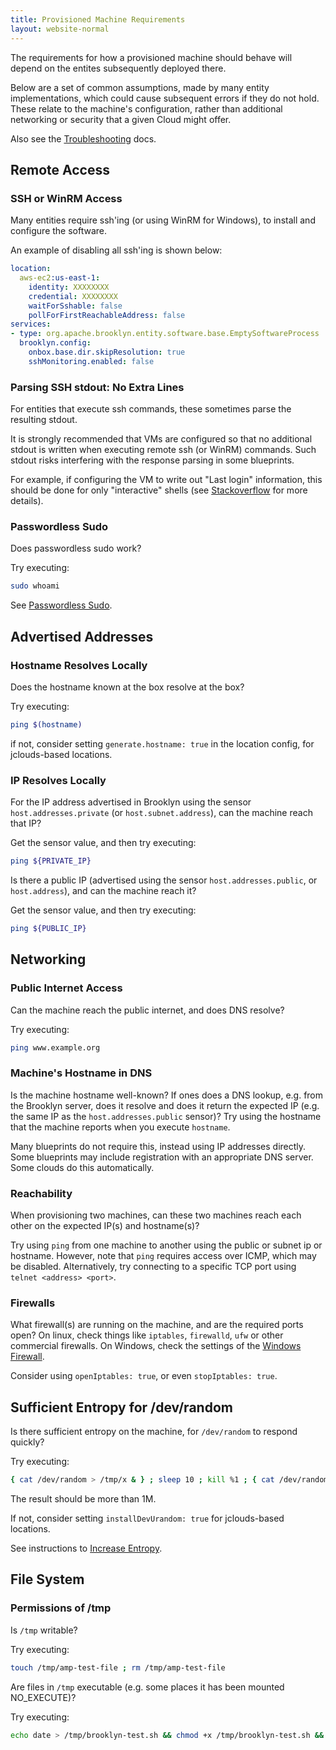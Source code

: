```yaml
---
title: Provisioned Machine Requirements
layout: website-normal
---
```


The requirements for how a provisioned machine should behave will depend on the
entites subsequently deployed there.

Below are a set of common assumptions, made by many entity implementations, which
could cause subsequent errors if they do not hold. These relate to the machine's 
configuration, rather than additional networking or security that a given Cloud 
might offer.

Also see the [Troubleshooting]({{book.path.docs}}/ops/troubleshooting/) docs.


## Remote Access

### SSH or WinRM Access

Many entities require ssh'ing (or using WinRM for Windows), to install and configure 
the software.

An example of disabling all ssh'ing is shown below:

```yaml
location:
  aws-ec2:us-east-1:
    identity: XXXXXXXX
    credential: XXXXXXXX
    waitForSshable: false
    pollForFirstReachableAddress: false
services:
- type: org.apache.brooklyn.entity.software.base.EmptySoftwareProcess
  brooklyn.config:
    onbox.base.dir.skipResolution: true
    sshMonitoring.enabled: false
```

### Parsing SSH stdout: No Extra Lines

For entities that execute ssh commands, these sometimes parse the resulting stdout.

It is strongly recommended that VMs are configured so that no additional stdout is written when executing 
remote ssh (or WinRM) commands. Such stdout risks interfering with the response parsing in some blueprints.

For example, if configuring the VM to write out "Last login" information, this should be done for only 
"interactive" shells (see [Stackoverflow](http://stackoverflow.com/a/415444/1393883) for more details).


### Passwordless Sudo

Does passwordless sudo work?

Try executing:

```bash
sudo whoami
```

See [Passwordless Sudo]({{book.path.docs}}/locations/index.html#passwordless-sudo).


## Advertised Addresses

### Hostname Resolves Locally

Does the hostname known at the box resolve at the box?

Try executing:

```bash
ping $(hostname)
```

if not, consider setting `generate.hostname: true` in the location config, for jclouds-based locations.


### IP Resolves Locally

For the IP address advertised in Brooklyn using the sensor `host.addresses.private` (or `host.subnet.address`), 
can the machine reach that IP?

Get the sensor value, and then try executing:

```bash
ping ${PRIVATE_IP}
```

Is there a public IP (advertised using the sensor `host.addresses.public`, or `host.address`), and can the 
machine reach it?

Get the sensor value, and then try executing:

```bash
ping ${PUBLIC_IP}
```

## Networking

### Public Internet Access

Can the machine reach the public internet, and does DNS resolve?

Try executing:

```bash
ping www.example.org
```

### Machine's Hostname in DNS

Is the machine hostname well-known? If ones does a DNS lookup, e.g. from the Brooklyn server, does it resolve and 
does it return the expected IP (e.g. the same IP as the `host.addresses.public` sensor)? Try using the hostname
that the machine reports when you execute `hostname`.

Many blueprints do not require this, instead using IP addresses directly. Some blueprints may include registration
with an appropriate DNS server. Some clouds do this automatically.


### Reachability

When provisioning two machines, can these two machines reach each other on the expected IP(s) and hostname(s)?

Try using `ping` from one machine to another using the public or subnet ip or hostname.
However, note that `ping` requires access over ICMP, which may be disabled. Alternatively,
try connecting to a specific TCP port using `telnet <address> <port>`.


### Firewalls

What firewall(s) are running on the machine, and are the required ports open?
On linux, check things like `iptables`, `firewalld`, `ufw` or other commercial
firewalls. On Windows, check the settings of the 
[Windows Firewall](https://en.wikipedia.org/wiki/Windows_Firewall).

Consider using `openIptables: true`, or even `stopIptables: true`.


## Sufficient Entropy for /dev/random

Is there sufficient entropy on the machine, for `/dev/random` to respond quickly?

Try executing:

```bash
{ cat /dev/random > /tmp/x & } ; sleep 10 ; kill %1 ; { cat /dev/random > /tmp/x & } ; sleep 1 ; kill %1 ; wc /tmp/x | awk '{print $3}'
```

The result should be more than 1M.

If not, consider setting `installDevUrandom: true` for jclouds-based locations.

See instructions to [Increase Entropy]({{book.path.docs}}/ops/troubleshooting/increase-entropy.html).


## File System

### Permissions of /tmp

Is `/tmp` writable?

Try executing:

```bash
touch /tmp/amp-test-file ; rm /tmp/amp-test-file
```

Are files in `/tmp` executable (e.g. some places it has been mounted NO_EXECUTE)?

Try executing:

```bash
echo date > /tmp/brooklyn-test.sh && chmod +x /tmp/brooklyn-test.sh && /tmp/brooklyn-test.sh && rm /tmp/brooklyn-test.sh
```
